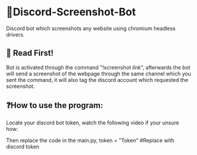 # 🤖Discord-Screenshot-Bot
Discord bot which screenshots any website using chromium headless drivers. 

## 📣 Read First!
Bot is activated through the command "!screenshot *link*", afterwards the bot will send a screenshot 
of the webpage through the same channel which you sent the command, it will also tag the discord account
which requested the screenshot.

## ❓How to use the program:
Locate your discord bot token, watch the following video if your unsure how:

Then replace the code in the main.py,
token = "Token" #Replace with discord token
